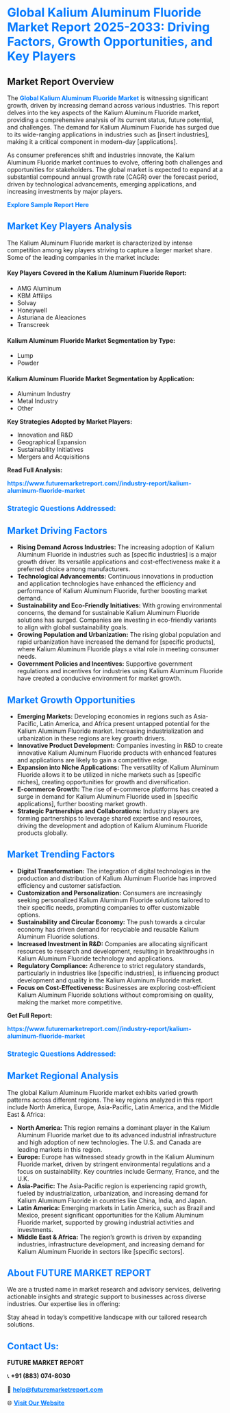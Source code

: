 <h1 style="color: #007BFF;">Global Kalium Aluminum Fluoride Market Report 2025-2033: Driving Factors, Growth Opportunities, and Key Players</h1>

<section id="overview">
<h2>Market Report Overview</h2>
<p>The <a href="https://www.futuremarketreport.com//industry-report/kalium-aluminum-fluoride-market" style="color: #007BFF; text-decoration: none;"><strong>Global Kalium Aluminum Fluoride Market</strong></a> is witnessing significant growth, driven by increasing demand across various industries. This report delves into the key aspects of the Kalium Aluminum Fluoride market, providing a comprehensive analysis of its current status, future potential, and challenges. The demand for Kalium Aluminum Fluoride has surged due to its wide-ranging applications in industries such as [insert industries], making it a critical component in modern-day [applications].</p>
<p>As consumer preferences shift and industries innovate, the Kalium Aluminum Fluoride market continues to evolve, offering both challenges and opportunities for stakeholders. The global market is expected to expand at a substantial compound annual growth rate (CAGR) over the forecast period, driven by technological advancements, emerging applications, and increasing investments by major players.</p>
</section>

<section id="overview">
<p><a href="https://www.futuremarketreport.com//request-sample/reportId=46910" style="color: #007BFF; text-decoration: none;"><strong>Explore Sample Report Here</strong></a></p>
</section>

<section id="key-players">
<h2 style="color: #007BFF;">Market Key Players Analysis</h2>
<p>The Kalium Aluminum Fluoride market is characterized by intense competition among key players striving to capture a larger market share. Some of the leading companies in the market include:</p>
<h4>Key Players Covered in the Kalium Aluminum Fluoride Report:</h4>
<ul><li>AMG Aluminum</li><li>KBM Affilips</li><li>Solvay</li><li>Honeywell</li><li>Asturiana de Aleaciones</li><li>Transcreek</li></ul>
<h4>Kalium Aluminum Fluoride Market Segmentation by Type:</h4>
<ul><li>Lump</li><li>Powder</li></ul>

<h4>Kalium Aluminum Fluoride Market Segmentation by Application:</h4>
<ul><li>Aluminum Industry</li><li>Metal Industry</li><li>Other</li></ul>
<p><strong>Key Strategies Adopted by Market Players:</strong></p>
<ul>
<li>Innovation and R&D</li>
<li>Geographical Expansion</li>
<li>Sustainability Initiatives</li>
<li>Mergers and Acquisitions</li>
</ul>
</section>

<section>
<p><strong>Read Full Analysis: </strong></p><a href="https://www.futuremarketreport.com//industry-report/kalium-aluminum-fluoride-market" style="color: #007BFF; text-decoration: none;"><strong>https://www.futuremarketreport.com//industry-report/kalium-aluminum-fluoride-market</strong></a>
<h3 style="color: #007BFF;">Strategic Questions Addressed:</h3>
</section>

<section id="driving-factors">
<h2 style="color: #007BFF;">Market Driving Factors</h2>
<ul>
<li><strong>Rising Demand Across Industries:</strong> The increasing adoption of Kalium Aluminum Fluoride in industries such as [specific industries] is a major growth driver. Its versatile applications and cost-effectiveness make it a preferred choice among manufacturers.</li>
<li><strong>Technological Advancements:</strong> Continuous innovations in production and application technologies have enhanced the efficiency and performance of Kalium Aluminum Fluoride, further boosting market demand.</li>
<li><strong>Sustainability and Eco-Friendly Initiatives:</strong> With growing environmental concerns, the demand for sustainable Kalium Aluminum Fluoride solutions has surged. Companies are investing in eco-friendly variants to align with global sustainability goals.</li>
<li><strong>Growing Population and Urbanization:</strong> The rising global population and rapid urbanization have increased the demand for [specific products], where Kalium Aluminum Fluoride plays a vital role in meeting consumer needs.</li>
<li><strong>Government Policies and Incentives:</strong> Supportive government regulations and incentives for industries using Kalium Aluminum Fluoride have created a conducive environment for market growth.</li>
</ul>
</section>

<section id="growth-opportunities">
<h2 style="color: #007BFF;">Market Growth Opportunities</h2>
<ul>
<li><strong>Emerging Markets:</strong> Developing economies in regions such as Asia-Pacific, Latin America, and Africa present untapped potential for the Kalium Aluminum Fluoride market. Increasing industrialization and urbanization in these regions are key growth drivers.</li>
<li><strong>Innovative Product Development:</strong> Companies investing in R&D to create innovative Kalium Aluminum Fluoride products with enhanced features and applications are likely to gain a competitive edge.</li>
<li><strong>Expansion into Niche Applications:</strong> The versatility of Kalium Aluminum Fluoride allows it to be utilized in niche markets such as [specific niches], creating opportunities for growth and diversification.</li>
<li><strong>E-commerce Growth:</strong> The rise of e-commerce platforms has created a surge in demand for Kalium Aluminum Fluoride used in [specific applications], further boosting market growth.</li>
<li><strong>Strategic Partnerships and Collaborations:</strong> Industry players are forming partnerships to leverage shared expertise and resources, driving the development and adoption of Kalium Aluminum Fluoride products globally.</li>
</ul>
</section>

<section id="trending-factors">
<h2 style="color: #007BFF;">Market Trending Factors</h2>
<ul>
<li><strong>Digital Transformation:</strong> The integration of digital technologies in the production and distribution of Kalium Aluminum Fluoride has improved efficiency and customer satisfaction.</li>
<li><strong>Customization and Personalization:</strong> Consumers are increasingly seeking personalized Kalium Aluminum Fluoride solutions tailored to their specific needs, prompting companies to offer customizable options.</li>
<li><strong>Sustainability and Circular Economy:</strong> The push towards a circular economy has driven demand for recyclable and reusable Kalium Aluminum Fluoride solutions.</li>
<li><strong>Increased Investment in R&D:</strong> Companies are allocating significant resources to research and development, resulting in breakthroughs in Kalium Aluminum Fluoride technology and applications.</li>
<li><strong>Regulatory Compliance:</strong> Adherence to strict regulatory standards, particularly in industries like [specific industries], is influencing product development and quality in the Kalium Aluminum Fluoride market.</li>
<li><strong>Focus on Cost-Effectiveness:</strong> Businesses are exploring cost-efficient Kalium Aluminum Fluoride solutions without compromising on quality, making the market more competitive.</li>
</ul>
</section>

<section>
<p><strong>Get Full Report: </strong></p><a href="https://www.futuremarketreport.com//industry-report/kalium-aluminum-fluoride-market" style="color: #007BFF; text-decoration: none;"><strong>https://www.futuremarketreport.com//industry-report/kalium-aluminum-fluoride-market</strong></a>
<h3 style="color: #007BFF;">Strategic Questions Addressed:</h3>
</section>


<section id="regional-analysis">
<h2 style="color: #007BFF;">Market Regional Analysis</h2>
<p>The global Kalium Aluminum Fluoride market exhibits varied growth patterns across different regions. The key regions analyzed in this report include North America, Europe, Asia-Pacific, Latin America, and the Middle East & Africa:</p>
<ul>
<li><strong>North America:</strong> This region remains a dominant player in the Kalium Aluminum Fluoride market due to its advanced industrial infrastructure and high adoption of new technologies. The U.S. and Canada are leading markets in this region.</li>
<li><strong>Europe:</strong> Europe has witnessed steady growth in the Kalium Aluminum Fluoride market, driven by stringent environmental regulations and a focus on sustainability. Key countries include Germany, France, and the U.K.</li>
<li><strong>Asia-Pacific:</strong> The Asia-Pacific region is experiencing rapid growth, fueled by industrialization, urbanization, and increasing demand for Kalium Aluminum Fluoride in countries like China, India, and Japan.</li>
<li><strong>Latin America:</strong> Emerging markets in Latin America, such as Brazil and Mexico, present significant opportunities for the Kalium Aluminum Fluoride market, supported by growing industrial activities and investments.</li>
<li><strong>Middle East & Africa:</strong> The region’s growth is driven by expanding industries, infrastructure development, and increasing demand for Kalium Aluminum Fluoride in sectors like [specific sectors].</li>
</ul>
</section>

<footer>
<h2 style="color: #007BFF;">About FUTURE MARKET REPORT</h2>
<p>We are a trusted name in market research and advisory services, delivering actionable insights and strategic support to businesses across diverse industries. Our expertise lies in offering:</p>

<p>Stay ahead in today’s competitive landscape with our tailored research solutions.</p>

<h2 style="color: #007BFF;">Contact Us:</h2>
<p><strong>FUTURE MARKET REPORT</strong></p>
<p>📞 <strong>+91 (883) 074-8030</strong></p>
<p>📧 <strong><a href="mailto:help@futuremarketreport.com" style="color: #007BFF;">help@futuremarketreport.com</a></strong></p>
<p>🌐 <strong><a href="https://www.futuremarketreport.com/" style="color: #007BFF;">Visit Our Website</a></strong></p>
</footer>